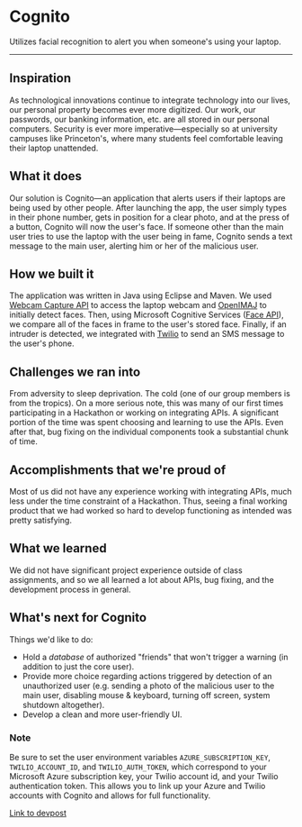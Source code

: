 # Cognito

Utilizes facial recognition to alert you when someone's using your laptop.

* * *

## Inspiration
As technological innovations continue to integrate technology into our lives, our personal property becomes ever more digitized. Our work, our passwords, our banking information, etc. are all stored in our personal computers. Security is ever more imperative—especially so at university campuses like Princeton's, where many students feel comfortable leaving their laptop unattended.

## What it does
Our solution is Cognito—an application that alerts users if their laptops are being used by other people. After launching the app, the user simply types in their phone number, gets in position for a clear photo, and at the press of a button, Cognito will now the user's face. If someone other than the main user tries to use the laptop with the user being in fame, Cognito sends a text message to the main user, alerting him or her of the malicious user.

## How we built it
The application was written in Java using Eclipse and Maven. We used [Webcam Capture API](https://github.com/sarxos/webcam-capture) to access the laptop webcam and [OpenIMAJ](http://openimaj.org/) to initially detect faces. Then, using Microsoft Cognitive Services ([Face API](https://azure.microsoft.com/en-us/services/cognitive-services/face/)), we compare all of the faces in frame to the user's stored face. Finally, if an intruder is detected, we integrated with [Twilio](https://www.twilio.com/) to send an SMS message to the user's phone.

## Challenges we ran into
From adversity to sleep deprivation. The cold (one of our group members is from the tropics).
On a more serious note, this was many of our first times participating in a Hackathon or working on integrating APIs. A significant portion of the time was spent choosing and learning to use the APIs. Even after that, bug fixing on the individual components took a substantial chunk of time.

## Accomplishments that we're proud of
Most of us did not have any experience working with integrating APIs, much less under the time constraint of a Hackathon. Thus, seeing a final working product that we had worked so hard to develop functioning as intended was pretty satisfying.

## What we learned
We did not have significant project experience outside of class assignments, and so we all learned a lot about APIs, bug fixing, and the development process in general.

## What's next for Cognito
Things we'd like to do:
- Hold a _database_ of authorized "friends" that won't trigger a warning (in addition to just the core user).
- Provide more choice regarding actions triggered by detection of an unauthorized user (e.g. sending a photo of the malicious user to the main user, disabling mouse & keyboard, turning off screen, system shutdown altogether).
- Develop a clean and more user-friendly UI.

### Note
Be sure to set the user environment variables `AZURE_SUBSCRIPTION_KEY`, `TWILIO_ACCOUNT_ID`, and `TWILIO_AUTH_TOKEN`, which correspond to your Microsoft Azure subscription key, your Twilio account id, and your Twilio authentication token. This allows you to link up your Azure and Twilio accounts with Cognito and allows for full functionality.

[Link to devpost](https://devpost.com/software/cognito)
